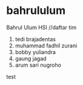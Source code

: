 # bahrululum
Bahrul Ulum HSI
//daftar tim
1. tedi brajadentas 
2. muhammad fadhil zurani 
3. bobby yuliandra 
4. gaung jagad 
5. arum sari nugroho

test